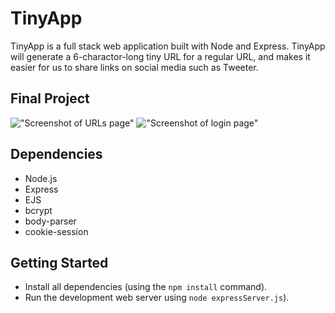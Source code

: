 # TinyApp

TinyApp is a full stack web application built with Node and Express. TinyApp will generate a 6-charactor-long tiny URL for a regular URL, and makes it easier for us to share links on social media such as Tweeter.

## Final Project
!["Screenshot of URLs page"](https://github.com/kekexd/TinyApp/blob/feature/user-registration/docs/urlsPage.png?raw=true)
!["Screenshot of login page"](https://github.com/kekexd/TinyApp/blob/feature/user-registration/docs/loginPage.png?raw=true)

## Dependencies

- Node.js
- Express
- EJS
- bcrypt
- body-parser
- cookie-session

## Getting Started

- Install all dependencies (using the `npm install` command).
- Run the development web server using `node expressServer.js`).


